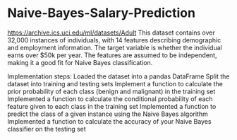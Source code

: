# Naive-Bayes-Salary-Prediction

https://archive.ics.uci.edu/ml/datasets/Adult
This dataset contains over 32,000 instances of individuals, with 14 features describing demographic and employment information. The target variable is whether the individual earns over $50k per year. The features are assumed to be independent, making it a good fit for Naive Bayes classification.

Implementation steps:
Loaded the dataset into a pandas DataFrame
Split the dataset into training and testing sets
Implement a function to calculate the prior probability of each class (benign and 
malignant) in the training set
Implemented a function to calculate the conditional probability of each feature given to 
each class in the training set
Implemented a function to predict the class of a given instance using the Naive Bayes 
algorithm
Implemented a function to calculate the accuracy of your Naive Bayes classifier on the 
testing set

